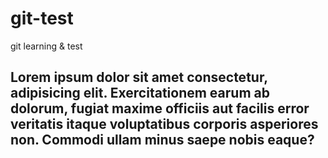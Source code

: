 # git-test
git learning &amp; test

## Lorem ipsum dolor sit amet consectetur, adipisicing elit. Exercitationem earum ab dolorum, fugiat maxime officiis aut facilis error veritatis itaque voluptatibus corporis asperiores non. Commodi ullam minus saepe nobis eaque?